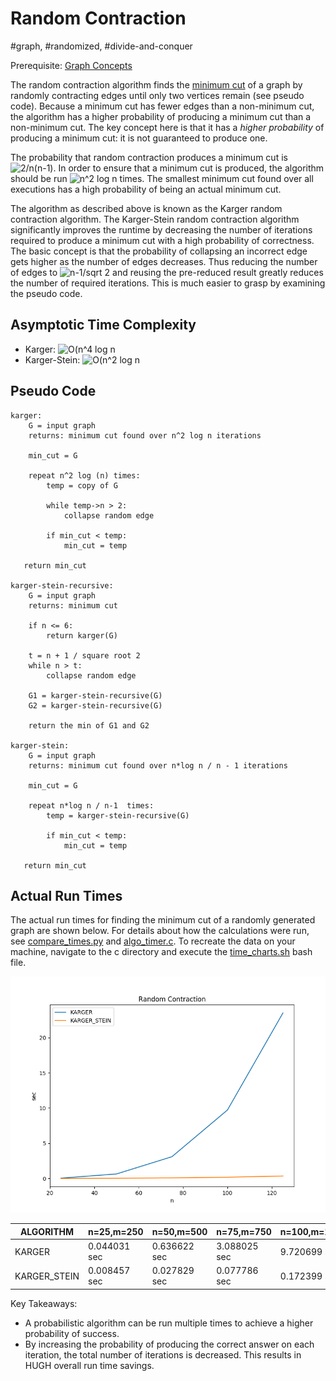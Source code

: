 # Random Contraction
#graph, #randomized, #divide-and-conquer

Prerequisite: [Graph Concepts](../graph_concepts)

The random contraction algorithm finds the [minimum
cut](../graph_concepts/README.md#minimum-cut) of a graph by randomly contracting
edges until only two vertices remain (see pseudo code).  Because a minimum cut
has fewer edges than a non-minimum cut, the algorithm has a higher probability
of producing a minimum cut than a non-minimum cut. The key concept here is that
it has a *higher probability* of producing a minimum cut: it is not guaranteed
to produce one.

The probability that random contraction produces a minimum cut is
![2/n(n-1)](https://latex.codecogs.com/gif.latex?\frac{2}{n(n-1)}). In order to
ensure that a minimum cut is produced, the algorithm should be run ![n^2 log
n](https://latex.codecogs.com/gif.latex?n^2&space;\log&space;n) times. The
smallest minimum cut found over all executions  has a high probability of being
an actual minimum cut.

The algorithm as described above is known as the Karger random contraction
algorithm. The Karger-Stein random contraction algorithm significantly improves
the runtime by decreasing the number of iterations required to produce a minimum
cut with a high probability of correctness. The basic concept is that the
probability of collapsing an incorrect edge gets higher as the number of edges
decreases. Thus reducing the number of edges to ![n-1/sqrt
2](https://latex.codecogs.com/gif.latex?\frac{n&plus;1}{\sqrt&space;2}) and
reusing the pre-reduced result greatly reduces the number of required
iterations. This is much easier to grasp by examining the pseudo code.

## Asymptotic Time Complexity

* Karger: ![O(n^4 log n](https://latex.codecogs.com/gif.latex?O(n^4&space;\log&space;n))
* Karger-Stein: ![O(n^2 log n](https://latex.codecogs.com/gif.latex?O(n^2&space;\log&space;n))

## Pseudo Code

``` pseudo
karger:
    G = input graph
    returns: minimum cut found over n^2 log n iterations

    min_cut = G

    repeat n^2 log (n) times:
        temp = copy of G

        while temp->n > 2:
            collapse random edge

        if min_cut < temp:
            min_cut = temp

   return min_cut

karger-stein-recursive:
    G = input graph
    returns: minimum cut

    if n <= 6:
        return karger(G)

    t = n + 1 / square root 2
    while n > t:
        collapse random edge

    G1 = karger-stein-recursive(G)
    G2 = karger-stein-recursive(G)

    return the min of G1 and G2

karger-stein:
    G = input graph
    returns: minimum cut found over n*log n / n - 1 iterations

    min_cut = G

    repeat n*log n / n-1  times:
        temp = karger-stein-recursive(G)

        if min_cut < temp:
            min_cut = temp

   return min_cut
```

## Actual Run Times

The actual run times for finding the minimum cut of a randomly generated graph
are shown below.  For details about how the calculations were run, see
[compare_times.py](c/compare_times.py) and [algo_timer.c](c/algo_timer.c). To
recreate the data on your machine, navigate to the c directory and execute the
[time_charts.sh](c/time_charts.sh) bash file.

![RANDOM_CONTRACTION](c/RANDOM_CONTRACTION.png "RANDOM CONTRACTION RUN TIMES") 

|ALGORITHM| n=25,m=250 |n=50,m=500 |n=75,m=750 |n=100,m=1000 |n=125,m=1250 |
--|--|--|--|--|--|
|KARGER |0.044031 sec|0.636622 sec|3.088025 sec|9.720699 sec|23.503915 sec|
|KARGER_STEIN |0.008457 sec|0.027829 sec|0.077786 sec|0.172399 sec|0.348342 sec|

Key Takeaways:
- A probabilistic algorithm can be run multiple times to achieve a higher
    probability of success.
- By increasing the probability of producing the correct answer on each
    iteration, the total number of iterations is decreased. This results in HUGH
    overall run time savings.
